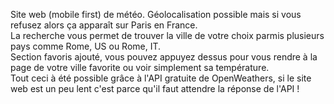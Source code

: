 Site web (mobile first) de météo. Géolocalisation possible mais si vous refusez alors ça apparaît sur Paris en France.  
La recherche vous permet de trouver la ville de votre choix parmis plusieurs pays comme Rome, US ou Rome, IT.  
Section favoris ajouté, vous pouvez appuyez dessus pour vous rendre à la page de votre ville favorite ou voir simplement sa température.  
Tout ceci à été possible grâce à l'API gratuite de OpenWeathers, si le site web est un peu lent c'est parce qu'il faut attendre la réponse de l'API !